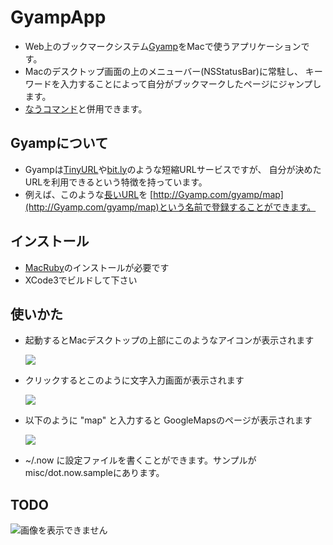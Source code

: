 # GyampApp

 * Web上のブックマークシステム[Gyamp](http://Gyamp.com/)をMacで使うアプリケーションです。
 * Macのデスクトップ画面の上のメニューバー(NSStatusBar)に常駐し、
   キーワードを入力することによって自分がブックマークしたページにジャンプします。
 * [なうコマンド](https://github.com/masui/GyampApp/blob/master/misc/now)と併用できます。

## Gyampについて

 * Gyampは[TinyURL](http://tinyurl.com/)や[bit.ly](http://bit.ly/)のような短縮URLサービスですが、
   自分が決めたURLを利用できるという特徴を持っています。
 * 例えば、このような[長いURL](http://maps.google.co.jp/?ie=UTF8&hq=&hnear=%E6%9D%B1%E4%BA%AC%E9%83%BD%E6%B8%8B%E8%B0%B7%E5%8C%BA%E6%B8%8B%E8%B0%B7%EF%BC%91%E4%B8%81%E7%9B%AE%EF%BC%91%EF%BC%93%E2%88%92%EF%BC%97&ll=35.659897,139.703578&spn=0.008944,0.014205&z=16&brcurrent=3,0x60188b5866d5affb:0xfea3e6b96012bdb0,1,0x60188b5866860611:0x4c9287e50043b1c)を
   [http://Gyamp.com/gyamp/map](http://Gyamp.com/gyamp/map)という名前で登録することができます。

## インストール

 * [MacRuby](http://www.macruby.org/)のインストールが必要です
 * XCode3でビルドして下さい

## 使いかた

 * 起動するとMacデスクトップの上部にこのようなアイコンが表示されます

    ![](http://gyazo.com/d1da03f23e386d4fd939ec5f09620e4f.png)

 * クリックするとこのように文字入力画面が表示されます

    ![](http://gyazo.com/0b647639e5c3debba2b908cc6d03e03b.png)

 * 以下のように "map" と入力すると GoogleMapsのページが表示されます

    ![](http://gyazo.com/09620e325817d666cd110172cee75f19.png)

 * ~/.now に設定ファイルを書くことができます。サンプルがmisc/dot.now.sampleにあります。


## TODO

![画像を表示できません](http://gyazo.com/cca2932879b6542099b872e2935fcda1.png "メニュー画像")
